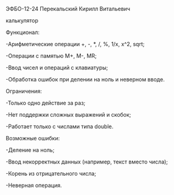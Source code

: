ЭФБО-12-24 Перекальский Кирилл Витальевич 

калькулятор

Функционал:

-Арифметические операции +, -, *, /, %, 1/x, x^2, sqrt;

-Операции с памятью M+, M-, MR;

-Ввод чисел и операций с клавиатуры;

-Обработка ошибок при делении на ноль и неверном вводе.

Ограничения:

-Только одно действие за раз;

-Нет поддержки сложных выражений и скобок;

-Работает только с числами типа double.

Возможные ошибки:

-Деление на ноль;

-Ввод некорректных данных (например, текст вместо числа);

-Корень из отрицательного числа;

-Неверная операция.
